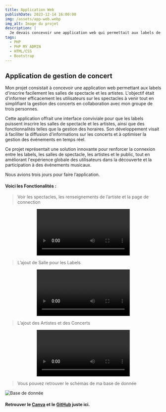```yaml
---
title: Application Web
publishDate: 2023-12-14 16:00:00
img: /assets/app-web.webp
img_alt: Image du projet
description: |
  Je devais concevoir une application web qui permettait aux labels de pouvoir inscrire une salle de spectacle et un artiste pour faciliter la gestion des concerts et informer les utilisateurs.
tags:
  - PHP
  - PHP MY ADMIN
  - HTML/CSS
  - Bootstrap
---
```


## Application de gestion de concert

Mon projet consistait à concevoir une application web permettant aux labels d'inscrire facilement les salles de spectacle et les artistes. L'objectif était d'informer efficacement les utilisateurs sur les spectacles à venir tout en simplifiant la gestion des concerts en collaboration avec mon groupe de trois personnes.

Cette application offrait une interface conviviale pour que les labels puissent inscrire les salles de spectacle et les artistes, ainsi que des fonctionnalités telles que la gestion des horaires. Son développement visait à faciliter la diffusion d'informations sur les concerts et à optimiser la gestion des événements en temps réel.

Ce projet représentait une solution innovante pour renforcer la connexion entre les labels, les salles de spectacle, les artistes et le public, tout en améliorant l'expérience globale des utilisateurs dans la découverte et la participation à des événements musicaux.

Nous avions trois jours pour faire l’application.

#### Voici les Fonctionalités :

> Voir les spectacles, les renseignements de l’artiste et la page de connection
<p>
<video controls style="display: block; margin: 0 auto; max-width: 100%;">
  <source src="/assets/salle-main.mp4" type="video/mp4">
  Visionner
</video>

> L’ajout de Salle pour les Labels
<p>
<video controls style="display: block; margin: 0 auto; max-width: 100%;">
  <source src="/assets/salle-salle.mp4" type="video/mp4">
  Visionner
</video>

> L’ajout des Artistes et des Concerts
<p>
<video controls style="display: block; margin: 0 auto; max-width: 100%;">
  <source src="/assets/salle-concert.mp4" type="video/mp4">
  Visionner
</video>

> Vous pouvez retrouver le schémas de ma base de donnée
<img src="/assets/salle-bdd.png" alt="Base de donnée">

####  Retrouver le <a href="https://www.canva.com/design/DAF6D5RuaAo/T94Zccqp4TwnIYLg3sgI_w/edit?utm_content=DAF6D5RuaAo&utm_campaign=designshare&utm_medium=link2&utm_source=sharebutton">Canva</a> et le <a href="https://github.com/projet-concert/site-du-projet">GitHub</a> juste ici.
